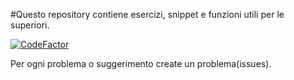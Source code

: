 #Questo repository contiene esercizi, snippet e funzioni utili per le superiori.

[![CodeFactor](https://www.codefactor.io/repository/github/fede-26/informatica/badge)](https://www.codefactor.io/repository/github/fede-26/informatica)

Per ogni problema o suggerimento create un problema(issues).
